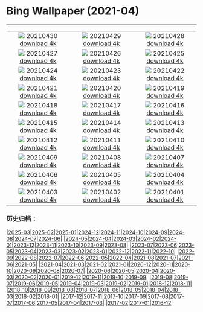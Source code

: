 # Bing Wallpaper (2021-04)
**************
| | | |
| :----: | :----: | :----: |
| ![](https://www.bing.com/th?id=OHR.SpiritHarlem_EN-US1474494856_1920x1080.jpg) 20210430 [download 4k](https://www.bing.com/th?id=OHR.SpiritHarlem_EN-US1474494856_UHD.jpg) | ![](https://www.bing.com/th?id=OHR.Mockhorn_EN-US1360987065_1920x1080.jpg) 20210429 [download 4k](https://www.bing.com/th?id=OHR.Mockhorn_EN-US1360987065_UHD.jpg) | ![](https://www.bing.com/th?id=OHR.GannetsSaltee_EN-US1285648780_1920x1080.jpg) 20210428 [download 4k](https://www.bing.com/th?id=OHR.GannetsSaltee_EN-US1285648780_UHD.jpg) |
| ![](https://www.bing.com/th?id=OHR.KusamaPumpkin_EN-US1211132220_1920x1080.jpg) 20210427 [download 4k](https://www.bing.com/th?id=OHR.KusamaPumpkin_EN-US1211132220_UHD.jpg) | ![](https://www.bing.com/th?id=OHR.Wensleydale_EN-US0930314934_1920x1080.jpg) 20210426 [download 4k](https://www.bing.com/th?id=OHR.Wensleydale_EN-US0930314934_UHD.jpg) | ![](https://www.bing.com/th?id=OHR.AdelieDiving_EN-US0845944074_1920x1080.jpg) 20210425 [download 4k](https://www.bing.com/th?id=OHR.AdelieDiving_EN-US0845944074_UHD.jpg) |
| ![](https://www.bing.com/th?id=OHR.ChollaGarden_EN-US0706816050_1920x1080.jpg) 20210424 [download 4k](https://www.bing.com/th?id=OHR.ChollaGarden_EN-US0706816050_UHD.jpg) | ![](https://www.bing.com/th?id=OHR.BatlloJordi_EN-US0619227174_1920x1080.jpg) 20210423 [download 4k](https://www.bing.com/th?id=OHR.BatlloJordi_EN-US0619227174_UHD.jpg) | ![](https://www.bing.com/th?id=OHR.MississippiRiver_EN-US2192534174_1920x1080.jpg) 20210422 [download 4k](https://www.bing.com/th?id=OHR.MississippiRiver_EN-US2192534174_UHD.jpg) |
| ![](https://www.bing.com/th?id=OHR.SaoJorgeMadeira_EN-US8002002726_1920x1080.jpg) 20210421 [download 4k](https://www.bing.com/th?id=OHR.SaoJorgeMadeira_EN-US8002002726_UHD.jpg) | ![](https://www.bing.com/th?id=OHR.Ceking_EN-US7899895685_1920x1080.jpg) 20210420 [download 4k](https://www.bing.com/th?id=OHR.Ceking_EN-US7899895685_UHD.jpg) | ![](https://www.bing.com/th?id=OHR.Mobula_EN-US7757384682_1920x1080.jpg) 20210419 [download 4k](https://www.bing.com/th?id=OHR.Mobula_EN-US7757384682_UHD.jpg) |
| ![](https://www.bing.com/th?id=OHR.MontalbanoElicona_EN-US7629651237_1920x1080.jpg) 20210418 [download 4k](https://www.bing.com/th?id=OHR.MontalbanoElicona_EN-US7629651237_UHD.jpg) | ![](https://www.bing.com/th?id=OHR.NewRiverGorge_EN-US7524399883_1920x1080.jpg) 20210417 [download 4k](https://www.bing.com/th?id=OHR.NewRiverGorge_EN-US7524399883_UHD.jpg) | ![](https://www.bing.com/th?id=OHR.DaliMuseum_EN-US9901160892_1920x1080.jpg) 20210416 [download 4k](https://www.bing.com/th?id=OHR.DaliMuseum_EN-US9901160892_UHD.jpg) |
| ![](https://www.bing.com/th?id=OHR.JackieRobinson_EN-US7103495692_1920x1080.jpg) 20210415 [download 4k](https://www.bing.com/th?id=OHR.JackieRobinson_EN-US7103495692_UHD.jpg) | ![](https://www.bing.com/th?id=OHR.CarrizoPlain_EN-US7034817036_1920x1080.jpg) 20210414 [download 4k](https://www.bing.com/th?id=OHR.CarrizoPlain_EN-US7034817036_UHD.jpg) | ![](https://www.bing.com/th?id=OHR.WatPhraSiSanphet_EN-US6931344989_1920x1080.jpg) 20210413 [download 4k](https://www.bing.com/th?id=OHR.WatPhraSiSanphet_EN-US6931344989_UHD.jpg) |
| ![](https://www.bing.com/th?id=OHR.YurisNight_EN-US6858652982_1920x1080.jpg) 20210412 [download 4k](https://www.bing.com/th?id=OHR.YurisNight_EN-US6858652982_UHD.jpg) | ![](https://www.bing.com/th?id=OHR.YoshinoyamaSpring_EN-US6772406506_1920x1080.jpg) 20210411 [download 4k](https://www.bing.com/th?id=OHR.YoshinoyamaSpring_EN-US6772406506_UHD.jpg) | ![](https://www.bing.com/th?id=OHR.SiblingBears_EN-US6609087772_1920x1080.jpg) 20210410 [download 4k](https://www.bing.com/th?id=OHR.SiblingBears_EN-US6609087772_UHD.jpg) |
| ![](https://www.bing.com/th?id=OHR.HovenweepDarkSky_EN-US6328400931_1920x1080.jpg) 20210409 [download 4k](https://www.bing.com/th?id=OHR.HovenweepDarkSky_EN-US6328400931_UHD.jpg) | ![](https://www.bing.com/th?id=OHR.TetraoTetrix_EN-US8933698445_1920x1080.jpg) 20210408 [download 4k](https://www.bing.com/th?id=OHR.TetraoTetrix_EN-US8933698445_UHD.jpg) | ![](https://www.bing.com/th?id=OHR.WillowNewGrowth_EN-US3318398276_1920x1080.jpg) 20210407 [download 4k](https://www.bing.com/th?id=OHR.WillowNewGrowth_EN-US3318398276_UHD.jpg) |
| ![](https://www.bing.com/th?id=OHR.Olympics125_EN-US8602188549_1920x1080.jpg) 20210406 [download 4k](https://www.bing.com/th?id=OHR.Olympics125_EN-US8602188549_UHD.jpg) | ![](https://www.bing.com/th?id=OHR.SautduBrot_EN-US8410506080_1920x1080.jpg) 20210405 [download 4k](https://www.bing.com/th?id=OHR.SautduBrot_EN-US8410506080_UHD.jpg) | ![](https://www.bing.com/th?id=OHR.EggTree_EN-US8284116541_1920x1080.jpg) 20210404 [download 4k](https://www.bing.com/th?id=OHR.EggTree_EN-US8284116541_UHD.jpg) |
| ![](https://www.bing.com/th?id=OHR.AnivaLighthouse_EN-US8147045989_1920x1080.jpg) 20210403 [download 4k](https://www.bing.com/th?id=OHR.AnivaLighthouse_EN-US8147045989_UHD.jpg) | ![](https://www.bing.com/th?id=OHR.BrazilSandDunes_EN-US8030598740_1920x1080.jpg) 20210402 [download 4k](https://www.bing.com/th?id=OHR.BrazilSandDunes_EN-US8030598740_UHD.jpg) | ![](https://www.bing.com/th?id=OHR.ShyGuy_EN-US7880739914_1920x1080.jpg) 20210401 [download 4k](https://www.bing.com/th?id=OHR.ShyGuy_EN-US7880739914_UHD.jpg) |

### 历史归档：

|[2025-03](/2025-03/2025-03.md)|[2025-02](/2025-02/2025-02.md)|[2025-01](/2025-01/2025-01.md)|[2024-12](/2024-12/2024-12.md)|[2024-11](/2024-11/2024-11.md)|[2024-10](/2024-10/2024-10.md)|[2024-09](/2024-09/2024-09.md)|[2024-08](/2024-08/2024-08.md)|[2024-07](/2024-07/2024-07.md)|[2024-06](/2024-06/2024-06.md)|
|[2024-05](/2024-05/2024-05.md)|[2024-04](/2024-04/2024-04.md)|[2024-03](/2024-03/2024-03.md)|[2024-02](/2024-02/2024-02.md)|[2024-01](/2024-01/2024-01.md)|[2023-12](/2023-12/2023-12.md)|[2023-11](/2023-11/2023-11.md)|[2023-10](/2023-10/2023-10.md)|[2023-09](/2023-09/2023-09.md)|[2023-08](/2023-08/2023-08.md)|
|[2023-07](/2023-07/2023-07.md)|[2023-06](/2023-06/2023-06.md)|[2023-05](/2023-05/2023-05.md)|[2023-04](/2023-04/2023-04.md)|[2023-03](/2023-03/2023-03.md)|[2023-02](/2023-02/2023-02.md)|[2023-01](/2023-01/2023-01.md)|[2022-12](/2022-12/2022-12.md)|[2022-11](/2022-11/2022-11.md)|[2022-10](/2022-10/2022-10.md)|
|[2022-09](/2022-09/2022-09.md)|[2022-08](/2022-08/2022-08.md)|[2022-07](/2022-07/2022-07.md)|[2022-06](/2022-06/2022-06.md)|[2022-05](/2022-05/2022-05.md)|[2022-04](/2022-04/2022-04.md)|[2021-08](/2021-08/2021-08.md)|[2021-07](/2021-07/2021-07.md)|[2021-06](/2021-06/2021-06.md)|[2021-05](/2021-05/2021-05.md)|
|[2021-04](/2021-04/2021-04.md)|[2021-03](/2021-03/2021-03.md)|[2021-02](/2021-02/2021-02.md)|[2021-01](/2021-01/2021-01.md)|[2020-12](/2020-12/2020-12.md)|[2020-11](/2020-11/2020-11.md)|[2020-10](/2020-10/2020-10.md)|[2020-09](/2020-09/2020-09.md)|[2020-08](/2020-08/2020-08.md)|[2020-07](/2020-07/2020-07.md)|
|[2020-06](/2020-06/2020-06.md)|[2020-05](/2020-05/2020-05.md)|[2020-04](/2020-04/2020-04.md)|[2020-03](/2020-03/2020-03.md)|[2020-02](/2020-02/2020-02.md)|[2020-01](/2020-01/2020-01.md)|[2019-12](/2019-12/2019-12.md)|[2019-11](/2019-11/2019-11.md)|[2019-10](/2019-10/2019-10.md)|[2019-09](/2019-09/2019-09.md)|
|[2019-08](/2019-08/2019-08.md)|[2019-07](/2019-07/2019-07.md)|[2019-06](/2019-06/2019-06.md)|[2019-05](/2019-05/2019-05.md)|[2019-04](/2019-04/2019-04.md)|[2019-03](/2019-03/2019-03.md)|[2019-02](/2019-02/2019-02.md)|[2019-01](/2019-01/2019-01.md)|[2018-12](/2018-12/2018-12.md)|[2018-11](/2018-11/2018-11.md)|
|[2018-10](/2018-10/2018-10.md)|[2018-09](/2018-09/2018-09.md)|[2018-08](/2018-08/2018-08.md)|[2018-07](/2018-07/2018-07.md)|[2018-06](/2018-06/2018-06.md)|[2018-05](/2018-05/2018-05.md)|[2018-04](/2018-04/2018-04.md)|[2018-03](/2018-03/2018-03.md)|[2018-02](/2018-02/2018-02.md)|[2018-01](/2018-01/2018-01.md)|
|[2017-12](/2017-12/2017-12.md)|[2017-11](/2017-11/2017-11.md)|[2017-10](/2017-10/2017-10.md)|[2017-09](/2017-09/2017-09.md)|[2017-08](/2017-08/2017-08.md)|[2017-07](/2017-07/2017-07.md)|[2017-06](/2017-06/2017-06.md)|[2017-05](/2017-05/2017-05.md)|[2017-04](/2017-04/2017-04.md)|[2017-03](/2017-03/2017-03.md)|
|[2017-02](/2017-02/2017-02.md)|[2017-01](/2017-01/2017-01.md)|[2016-12](/2016-12/2016-12.md)